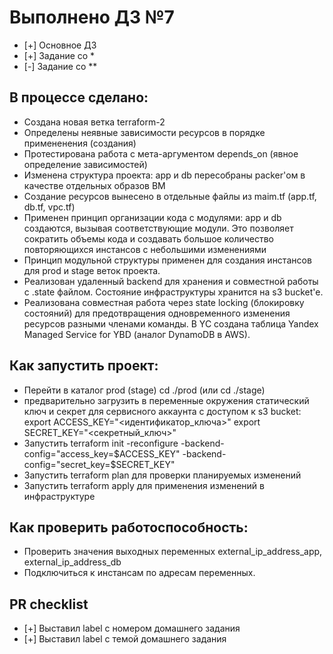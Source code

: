 # Выполнено ДЗ №7

 - [+] Основное ДЗ
 - [+] Задание со *
 - [-] Задание со **

## В процессе сделано:
 - Создана новая ветка terraform-2
 - Определены неявные зависимости ресурсов в порядке примененения (создания)
 - Протестирована работа с мета-аргументом depends_on (явное определение зависимостей)
 - Изменена структура проекта: app и db пересобраны packer'ом в качестве отдельных образов ВМ
 - Создание ресурсов вынесено в отдельные файлы из maim.tf (app.tf, db.tf, vpc.tf)
 - Применен принцип организации кода с модулями: app и db создаются, вызывая соответствующие модули. Это позволяет сократить объемы кода и создавать большое количество повторяющихся инстансов с небольшими изменениями
 - Принцип модульной структуры применен для создания инстансов для prod и stage веток проекта.
 - Реализован удаленный backend для хранения и совместной работы с .state файлом. Состояние инфраструктуры хранится на s3 bucket'e.
 - Реализована совместная работа через state locking (блокировку состояний) для предотвращения одновременного изменения ресурсов разными членами команды. В YC создана таблица Yandex Managed Service for YBD     (аналог DynamoDB в AWS).

## Как запустить проект:
 - Перейти в каталог prod (stage)
   cd ./prod (или cd ./stage)
 - предварительно загрузить в переменные окружения статический ключ и секрет для сервисного аккаунта с доступом к s3 bucket:
   export ACCESS_KEY="<идентификатор_ключа>"
   export SECRET_KEY="<секретный_ключ>"
 - Запустить terraform init -reconfigure -backend-config="access_key=$ACCESS_KEY" -backend-config="secret_key=$SECRET_KEY"
 - Запустить terraform plan для проверки планируемых изменений
 - Запустить terraform apply для применения изменений в инфраструктуре

## Как проверить работоспособность:
 - Проверить значения выходных переменных external_ip_address_app, external_ip_address_db
 - Подключиться к инстансам по адресам переменных.

## PR checklist
 - [+] Выставил label с номером домашнего задания
 - [+] Выставил label с темой домашнего задания
 
